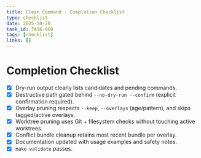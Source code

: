 ```yaml
---
title: Clean Command - Completion Checklist
type: checklist
date: 2025-10-20
task_id: TASK-008
tags: [checklist]
links: []
---
```


# Completion Checklist

- [x] Dry-run output clearly lists candidates and pending commands.
- [x] Destructive path gated behind `--no-dry-run --confirm` (explicit confirmation required).
- [x] Overlay pruning respects `--keep`, `--overlays` (age/pattern), and skips tagged/active overlays.
- [x] Worktree pruning uses Git + filesystem checks without touching active worktrees.
- [x] Conflict bundle cleanup retains most recent bundle per overlay.
- [x] Documentation updated with usage examples and safety notes.
- [x] `make validate` passes.
